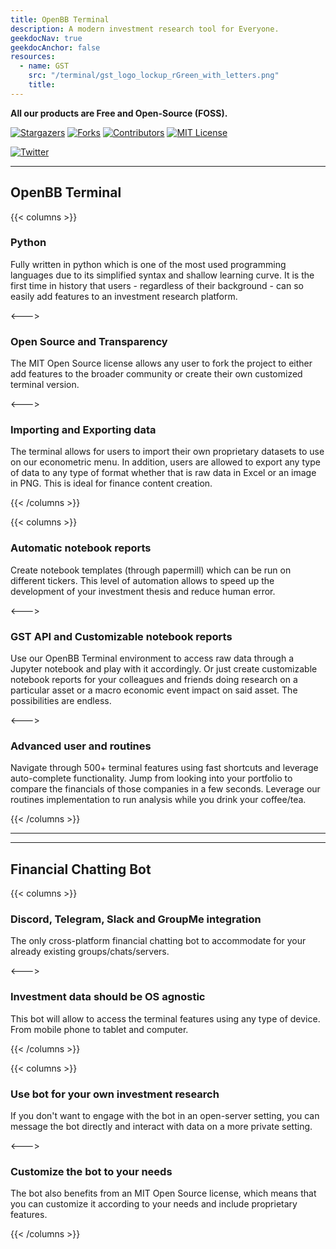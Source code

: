 ```yaml
---
title: OpenBB Terminal
description: A modern investment research tool for Everyone.
geekdocNav: true
geekdocAnchor: false
resources:
  - name: GST
    src: "/terminal/gst_logo_lockup_rGreen_with_letters.png"
    title:
---
```


**All our products are Free and Open-Source (FOSS).**

<!-- markdownlint-capture -->
<!-- markdownlint-disable MD033 -->

[![Stargazers][stars-shield]][stars-url]
[![Forks][forks-shield]][forks-url]
[![Contributors][contributors-shield]][contributors-url]
[![MIT License][license-shield]][license-url]

[![Twitter](https://img.shields.io/twitter/url/https/twitter.com/gamestonkt.svg?style=social&label=Follow%20%40gamestonkt)](https://twitter.com/gamestonkt)

<!-- markdownlint-restore -->

---

## OpenBB Terminal

{{< columns >}}

### Python

Fully written in python which is one of the most used programming languages due to its simplified syntax and shallow learning curve. It is the first time in history that users - regardless of their background - can so easily add features to an investment research platform.

<--->

### Open Source and Transparency

The MIT Open Source license allows any user to fork the project to either add features to the broader community or create their own customized terminal version.

<--->

### Importing and Exporting data

The terminal allows for users to import their own proprietary datasets to use on our econometric menu. In addition, users are allowed to export any type of data to any type of format whether that is raw data in Excel or an image in PNG. This is ideal for finance content creation.

{{< /columns >}}

{{< columns >}}

### Automatic notebook reports

Create notebook templates (through papermill) which can be run on different tickers. This level of automation allows to speed up the development of your investment thesis and reduce human error.

<--->

### GST API and Customizable notebook reports

Use our OpenBB Terminal environment to access raw data through a Jupyter notebook and play with it accordingly. Or just create customizable notebook reports for your colleagues and friends doing research on a particular asset or a macro economic event impact on said asset. The possibilities are endless.

<--->

### Advanced user and routines

Navigate through 500+ terminal features using fast shortcuts and leverage auto-complete functionality. Jump from looking into your portfolio to compare the financials of those companies in a few seconds. Leverage our routines implementation to run analysis while you drink your coffee/tea.


{{< /columns >}}

---

---

## Financial Chatting Bot

{{< columns >}}

### Discord, Telegram, Slack and GroupMe integration

The only cross-platform financial chatting bot to accommodate for your already existing groups/chats/servers.

<--->

### Investment data should be OS agnostic

This bot will allow to access the terminal features using any type of device. From mobile phone to tablet and computer.

{{< /columns >}}

{{< columns >}}

### Use bot for your own investment research

If you don't want to engage with the bot in an open-server setting, you can message the bot directly and interact with data on a more private setting.

<--->

### Customize the bot to your needs

The bot also benefits from an MIT Open Source license, which means that you can customize it according to your needs and include proprietary features.

{{< /columns >}}

[contributors-shield]: https://img.shields.io/github/contributors/GamestonkTerminal/GamestonkTerminal.svg?style=for-the-badge
[contributors-url]: https://github.com/GamestonkTerminal/GamestonkTerminal/graphs/contributors
[forks-shield]: https://img.shields.io/github/forks/GamestonkTerminal/GamestonkTerminal.svg?style=for-the-badge
[forks-url]: https://github.com/GamestonkTerminal/GamestonkTerminal/network/members
[stars-shield]: https://img.shields.io/github/stars/GamestonkTerminal/GamestonkTerminal.svg?style=for-the-badge
[stars-url]: https://github.com/GamestonkTerminal/GamestonkTerminal/stargazers
[issues-shield]: https://img.shields.io/github/issues/GamestonkTerminal/GamestonkTerminal.svg?style=for-the-badge&color=blue
[issues-url]: https://github.com/GamestonkTerminal/GamestonkTerminal/issues
[bugs-open-shield]: https://img.shields.io/github/issues/GamestonkTerminal/GamestonkTerminal/bug.svg?style=for-the-badge&color=yellow
[bugs-open-url]: https://github.com/GamestonkTerminal/GamestonkTerminal/issues?q=is%3Aissue+label%3Abug+is%3Aopen
[bugs-closed-shield]: https://img.shields.io/github/issues-closed/GamestonkTerminal/GamestonkTerminal/bug.svg?style=for-the-badge&color=success
[bugs-closed-url]: https://github.com/GamestonkTerminal/GamestonkTerminal/issues?q=is%3Aissue+label%3Abug+is%3Aclosed
[license-shield]: https://img.shields.io/github/license/GamestonkTerminal/GamestonkTerminal.svg?style=for-the-badge
[license-url]: https://github.com/GamestonkTerminal/GamestonkTerminal/blob/main/LICENSE.txt

